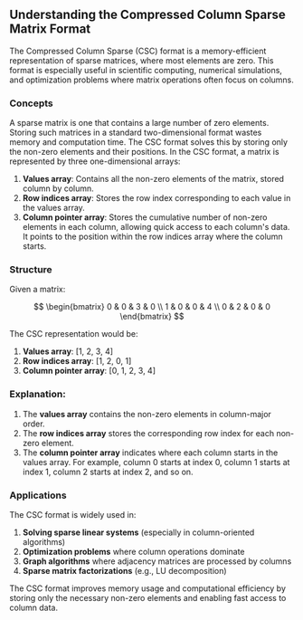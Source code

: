 ## Understanding the Compressed Column Sparse Matrix Format

The Compressed Column Sparse (CSC) format is a memory-efficient representation of sparse matrices, where most elements are zero. This format is especially useful in scientific computing, numerical simulations, and optimization problems where matrix operations often focus on columns.

### Concepts

A sparse matrix is one that contains a large number of zero elements. Storing such matrices in a standard two-dimensional format wastes memory and computation time. The CSC format solves this by storing only the non-zero elements and their positions.
In the CSC format, a matrix is represented by three one-dimensional arrays:

1. **Values array**: Contains all the non-zero elements of the matrix, stored column by column.
2. **Row indices array**: Stores the row index corresponding to each value in the values array.
3. **Column pointer array**: Stores the cumulative number of non-zero elements in each column, allowing quick access to each column's data. It points to the position within the row indices array where the column starts.

### Structure

Given a matrix:

$$
\begin{bmatrix}
0 & 0 & 3 & 0 \\
1 & 0 & 0 & 4 \\
0 & 2 & 0 & 0
\end{bmatrix}
$$

The CSC representation would be:

1. **Values array**: \[1, 2, 3, 4]
2. **Row indices array**: \[1, 2, 0, 1]
3. **Column pointer array**: \[0, 1, 2, 3, 4]

### Explanation:

1. The **values array** contains the non-zero elements in column-major order.
2. The **row indices array** stores the corresponding row index for each non-zero element.
3. The **column pointer array** indicates where each column starts in the values array. For example, column 0 starts at index 0, column 1 starts at index 1, column 2 starts at index 2, and so on.

### Applications

The CSC format is widely used in:

1. **Solving sparse linear systems** (especially in column-oriented algorithms)
2. **Optimization problems** where column operations dominate
3. **Graph algorithms** where adjacency matrices are processed by columns
4. **Sparse matrix factorizations** (e.g., LU decomposition)

The CSC format improves memory usage and computational efficiency by storing only the necessary non-zero elements and enabling fast access to column data.



